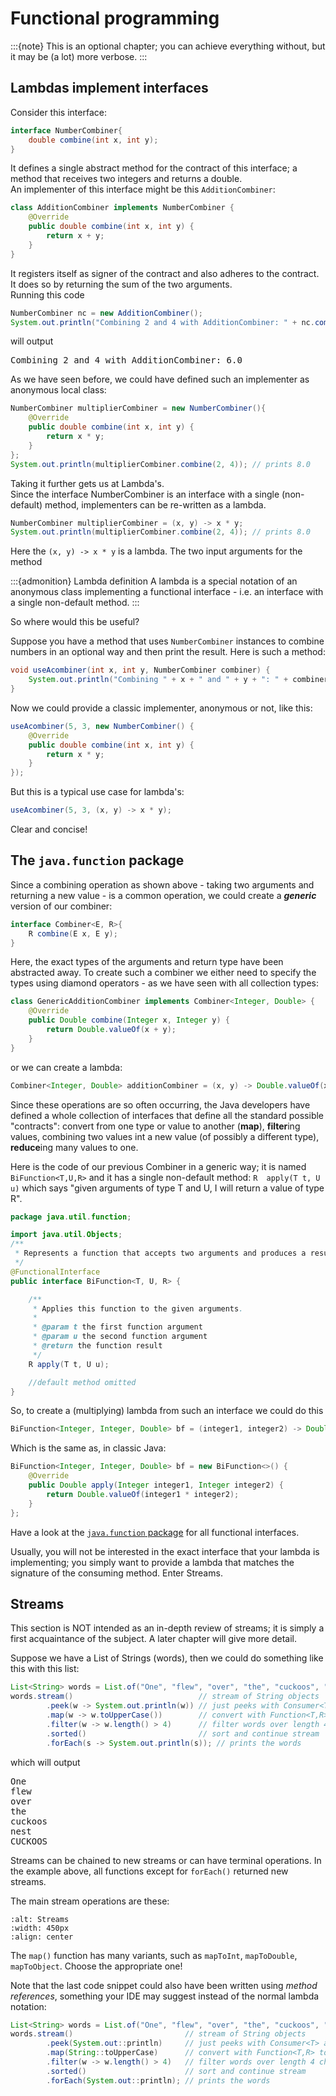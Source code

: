 # Functional programming 

:::{note} 
This is an optional chapter; you can achieve everything without, but it may be (a lot) more verbose.
:::

## Lambdas implement interfaces

Consider this interface:

```java
interface NumberCombiner{
    double combine(int x, int y);
}
```

It defines a single abstract method for the contract of this interface; a method that receives two integers and returns a double.  
An implementer of this interface might be this `AdditionCombiner`:

```java
class AdditionCombiner implements NumberCombiner {
    @Override
    public double combine(int x, int y) {
        return x + y;
    }
}
```

It registers itself as signer of the contract and also adheres to the contract. It does so by returning the sum of the two arguments.  
Running this code

```java
NumberCombiner nc = new AdditionCombiner();
System.out.println("Combining 2 and 4 with AdditionCombiner: " + nc.combine(2, 4));
```

will output 

<pre class="console_out">
Combining 2 and 4 with AdditionCombiner: 6.0
</pre>

As we have seen before, we could have defined such an implementer as anonymous local class:

```java
NumberCombiner multiplierCombiner = new NumberCombiner(){
    @Override
    public double combine(int x, int y) {
        return x * y;
    }
};
System.out.println(multiplierCombiner.combine(2, 4)); // prints 8.0
```

Taking it further gets us at Lambda's.  
Since the interface NumberCombiner is an interface with a single (non-default) method, implementers can be re-written as a lambda.

```java
NumberCombiner multiplierCombiner = (x, y) -> x * y;
System.out.println(multiplierCombiner.combine(2, 4)); // prints 8.0
```

Here the `(x, y) -> x * y` is a lambda. 
The two input arguments for the method 

:::{admonition} Lambda definition
A lambda is a special notation of an anonymous class implementing a functional interface - i.e. an interface with a single non-default method.
:::

So where would this be useful?

Suppose you have a method that uses `NumberCombiner` instances to combine numbers in an optional way and then print the result. Here is such a method:

```java
void useAcombiner(int x, int y, NumberCombiner combiner) {
    System.out.println("Combining " + x + " and " + y + ": " + combiner.combine(2, 4));
}
```

Now we could provide a classic implementer, anonymous or not, like this:

```java
useAcombiner(5, 3, new NumberCombiner() {
    @Override
    public double combine(int x, int y) {
        return x * y;
    }
});
```

But this is a typical use case for lambda's:

```java
useAcombiner(5, 3, (x, y) -> x * y);
```

Clear and concise!

## The `java.function` package

Since a combining operation as shown above - taking two arguments and returning a new value - is a common operation, we could create a **_generic_** version of our combiner:

```java
interface Combiner<E, R>{
    R combine(E x, E y);
}
```

Here, the exact types of the arguments and return type have been abstracted away. To create such a combiner we either need to specify the types using diamond operators - as we have seen with all collection types:

```java
class GenericAdditionCombiner implements Combiner<Integer, Double> {
    @Override
    public Double combine(Integer x, Integer y) {
        return Double.valueOf(x + y);
    }
}
```

or we can create a lambda:

```java
Combiner<Integer, Double> additionCombiner = (x, y) -> Double.valueOf(x + y);
```

Since these operations are so often occurring, the Java developers have defined a whole collection of interfaces that define all the standard possible "contracts": convert from one type or value to another (**map**), **filter**ing values, combining two values int a new value (of possibly a different type), **reduce**ing many values to one.

Here is the code of our previous Combiner in a generic way; it is named `BiFunction<T,U,R>` and it has a single non-default method: `R	apply(T t, U u)` which says "given arguments of type T and U, I will return a value of type R".

```java
package java.util.function;

import java.util.Objects;
/**
 * Represents a function that accepts two arguments and produces a result.
 */
@FunctionalInterface
public interface BiFunction<T, U, R> {

    /**
     * Applies this function to the given arguments.
     *
     * @param t the first function argument
     * @param u the second function argument
     * @return the function result
     */
    R apply(T t, U u);

    //default method omitted
}
```

So, to create a (multiplying) lambda from such an interface we could do this

```java
BiFunction<Integer, Integer, Double> bf = (integer1, integer2) -> Double.valueOf(integer1 * integer2);
```

Which is  the same as, in classic Java:

```java
BiFunction<Integer, Integer, Double> bf = new BiFunction<>() {
    @Override
    public Double apply(Integer integer1, Integer integer2) {
        return Double.valueOf(integer1 * integer2);
    }
};
```

Have a look at the [`java.function` package](https://docs.oracle.com/javase/8/docs/api/?java/util/function/package-summary.html) for all functional interfaces.

Usually, you will not be interested in the exact interface that your lambda is implementing; you simply want to provide a lambda that matches the signature of the consuming method. Enter Streams.

## Streams 

This section is NOT intended as an in-depth review of streams; it is simply a first acquaintance of the subject. A later chapter will give more detail.

Suppose we have a List of Strings (words), then we could do something like this with this list:

```java
List<String> words = List.of("One", "flew", "over", "the", "cuckoos", "nest");
words.stream()                            // stream of String objects
        .peek(w -> System.out.println(w)) // just peeks with Consumer<T> and continues the stream
        .map(w -> w.toUpperCase())        // convert with Function<T,R> to stream of Strings in uppercase
        .filter(w -> w.length() > 4)      // filter words over length 4 characters
        .sorted()                         // sort and continue stream
        .forEach(s -> System.out.println(s)); // prints the words
```

which will output

<pre class="console_out">
One
flew
over
the
cuckoos
nest
CUCKOOS
</pre>

Streams can be chained to new streams or can have terminal operations. In the example above, all functions except for `forEach()` returned new streams.

The main stream operations are these:

```{image} figures/overview_streams.png
:alt: Streams
:width: 450px
:align: center
```

The `map()` function has many variants, such as `mapToInt`, `mapToDouble`, `mapToObject`. Choose the appropriate one!

Note that the last code snippet could also have been written using _method references_, something your IDE may suggest instead of the normal lambda notation:

```java
List<String> words = List.of("One", "flew", "over", "the", "cuckoos", "nest");
words.stream()                         // stream of String objects
        .peek(System.out::println)     // just peeks with Consumer<T> and continues the stream
        .map(String::toUpperCase)      // convert with Function<T,R> to stream of Strings in uppercase
        .filter(w -> w.length() > 4)   // filter words over length 4 characters
        .sorted()                      // sort and continue stream
        .forEach(System.out::println); // prints the words
```


